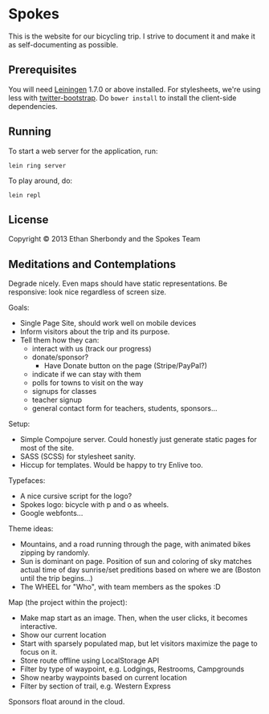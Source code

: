 # Spokes

This is the website for our bicycling trip. I strive to document it and make it as self-documenting as possible.

## Prerequisites

You will need [Leiningen][1] 1.7.0 or above installed.
For stylesheets, we're using less with [twitter-bootstrap][2].
Do `bower install` to install the client-side dependencies.

[1]: https://github.com/technomancy/leiningen
[2]: https://github.com/twitter/bootstrap

## Running

To start a web server for the application, run:

    lein ring server

To play around, do:

    lein repl
    
## License

Copyright © 2013 Ethan Sherbondy and the Spokes Team


## Meditations and Contemplations

Degrade nicely.
Even maps should have static representations.
Be responsive: look nice regardless of screen size.

Goals:
  - Single Page Site, should work well on mobile devices
  - Inform visitors about the trip and its purpose.
  - Tell them how they can:
    - interact with us (track our progress)
    - donate/sponsor?
      - Have Donate button on the page (Stripe/PayPal?)
    - indicate if we can stay with them
    - polls for towns to visit on the way
    - signups for classes
    - teacher signup
    - general contact form for teachers, students, sponsors...


Setup:
  - Simple Compojure server. Could honestly just generate
    static pages for most of the site.
  - SASS (SCSS) for stylesheet sanity.
  - Hiccup for templates. Would be happy to try Enlive too.

Typefaces:
  - A nice cursive script for the logo?
  - Spokes logo: bicycle with p and o as wheels.
  - Google webfonts...

Theme ideas:
  - Mountains, and a road running through the page, with animated bikes zipping by randomly.
  - Sun is dominant on page. Position of sun and coloring of sky matches actual time of day sunrise/set preditions based on where we are (Boston until the trip begins...)
  - The WHEEL for "Who", with team members as the spokes :D
  
Map (the project within the project):
  - Make map start as an image. Then, when the user clicks, it becomes interactive.
  - Show our current location
  - Start with sparsely populated map, but let visitors maximize the page
    to focus on it.
  - Store route offline using LocalStorage API
  - Filter by type of waypoint, e.g. Lodgings, Restrooms, Campgrounds
  - Show nearby waypoints based on current location
  - Filter by section of trail, e.g. Western Express

Sponsors float around in the cloud.
